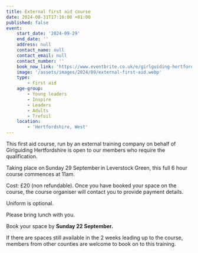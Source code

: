 ```yaml
---
title: External first aid course
date: 2024-08-31T17:16:00 +01:00
published: false
event:
    start_date: '2024-09-29'
    end_date: ''
    address: null
    contact_name: null
    contact_email: null
    contact_number: ''
    book_now_link: 'https://www.eventbrite.co.uk/e/girlguiding-hertfordshire-external-first-aid-course-tickets-1003652590917'
    image: '/assets/images/2024/09/external-first-aid.webp'
    type:
        - First aid
    age-group:
        - Young leaders
        - Inspire
        - Leaders
        - Adults
        - Trefoil
    location:
        - 'Hertfordshire, West'
---
```

This first aid course, run by an external training company on behalf of Girlguiding Hertfordshire is open to our members who require the qualification.

Taking place on Sunday 29 September in Leverstock Green, this full 6 hour course commences at 11am.

Cost: £20 (non refundable). Once you have booked your space on the course, the course organiser will contact you to provide payment details.

Uniform is optional.

Please bring lunch with you.

Book your space by **Sunday 22 September.**

If there are spaces still available in the 2 weeks leading up to the course, members from other counties are welcome to book on to this training.
